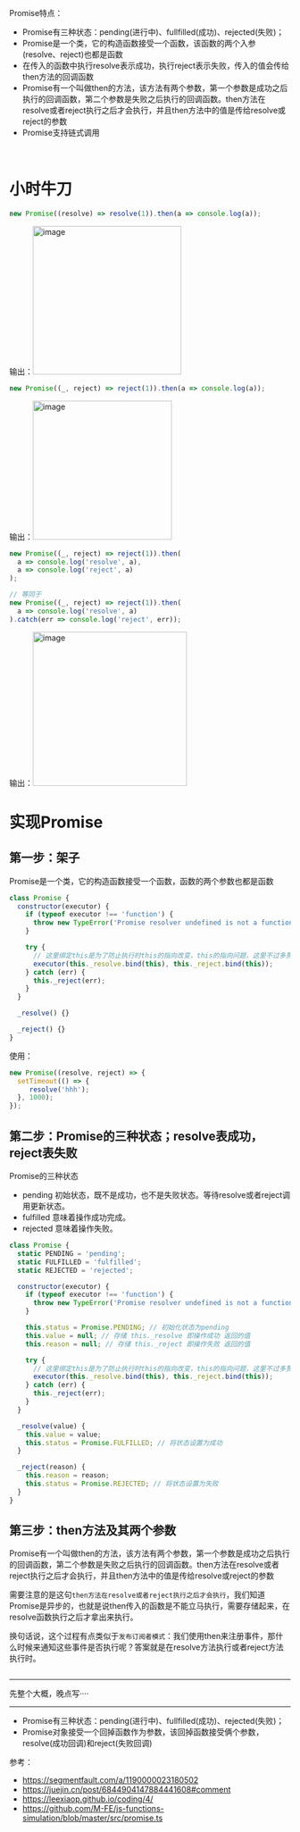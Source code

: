 
Promise特点：
- Promise有三种状态：pending(进行中)、fullfilled(成功)、rejected(失败)；
- Promise是一个类，它的构造函数接受一个函数，该函数的两个入参(resolve、reject)也都是函数
- 在传入的函数中执行resolve表示成功，执行reject表示失败，传入的值会传给then方法的回调函数
- Promise有一个叫做then的方法，该方法有两个参数，第一个参数是成功之后执行的回调函数，第二个参数是失败之后执行的回调函数。then方法在resolve或者reject执行之后才会执行，并且then方法中的值是传给resolve或reject的参数
- Promise支持链式调用

<br>

# 小时牛刀
```js
new Promise((resolve) => resolve(1)).then(a => console.log(a));
```
输出：<img width="266" alt="image" src="https://github.com/Vuact/Blog/assets/74364990/5dcf333f-e942-4696-bacc-af68288d806a">

```js
new Promise((_, reject) => reject(1)).then(a => console.log(a));
```
输出：<img width="249" alt="image" src="https://github.com/Vuact/Blog/assets/74364990/02279dd7-84e3-47dd-b64a-e12d70f3c27e">

```js
new Promise((_, reject) => reject(1)).then(
  a => console.log('resolve', a),
  a => console.log('reject', a)
);

// 等同于
new Promise((_, reject) => reject(1)).then(
  a => console.log('resolve', a)
).catch(err => console.log('reject', err));
```
输出：<img width="276" alt="image" src="https://github.com/Vuact/Blog/assets/74364990/b990b988-8e4a-425b-b8da-0f6e3cd38538">




# 实现Promise

## 第一步：架子

Promise是一个类，它的构造函数接受一个函数，函数的两个参数也都是函数

```js
class Promise {
  constructor(executor) {
    if (typeof executor !== 'function') {
      throw new TypeError('Promise resolver undefined is not a function');
    }

    try {
      // 这里绑定this是为了防止执行时this的指向改变，this的指向问题，这里不过多赘述
      executor(this._resolve.bind(this), this._reject.bind(this));
    } catch (err) {
      this._reject(err);
    }
  }

  _resolve() {}

  _reject() {}
}
```

使用：
```js
new Promise((resolve, reject) => {
  setTimeout(() => {
     resolve('hhh');
  }, 1000);
});
```

## 第二步：Promise的三种状态；resolve表成功，reject表失败

Promise的三种状态
- pending 初始状态，既不是成功，也不是失败状态。等待resolve或者reject调用更新状态。
- fulfilled 意味着操作成功完成。
- rejected 意味着操作失败。

```js
class Promise {
  static PENDING = 'pending';
  static FULFILLED = 'fulfilled';
  static REJECTED = 'rejected';

  constructor(executor) {
    if (typeof executor !== 'function') {
      throw new TypeError('Promise resolver undefined is not a function');
    }

    this.status = Promise.PENDING; // 初始化状态为pending
    this.value = null; // 存储 this._resolve 即操作成功 返回的值
    this.reason = null; // 存储 this._reject 即操作失败 返回的值

    try {
      // 这里绑定this是为了防止执行时this的指向改变，this的指向问题，这里不过多赘述
      executor(this._resolve.bind(this), this._reject.bind(this));
    } catch (err) {
      this._reject(err);
    }
  }

  _resolve(value) {
    this.value = value;
    this.status = Promise.FULFILLED; // 将状态设置为成功
  }

  _reject(reason) {
    this.reason = reason;
    this.status = Promise.REJECTED; // 将状态设置为失败
  }
}
```
## 第三步：then方法及其两个参数

Promise有一个叫做then的方法，该方法有两个参数，第一个参数是成功之后执行的回调函数，第二个参数是失败之后执行的回调函数。then方法在resolve或者reject执行之后才会执行，并且then方法中的值是传给resolve或reject的参数


需要注意的是这句`then方法在resolve或者reject执行之后才会执行`，我们知道Promise是异步的，也就是说then传入的函数是不能立马执行，需要存储起来，在resolve函数执行之后才拿出来执行。

换句话说，这个过程有点类似于`发布订阅者模式`：我们使用then来注册事件，那什么时候来通知这些事件是否执行呢？答案就是在resolve方法执行或者reject方法执行时。

```js
```

--------
先整个大概，晚点写····

---

- Promise有三种状态：pending(进行中)、fullfilled(成功)、rejected(失败)；
- Promise对象接受一个回掉函数作为参数，该回掉函数接受俩个参数，resolve(成功回调)和reject(失败回调)


参考：
- https://segmentfault.com/a/1190000023180502
- https://juejin.cn/post/6844904147884441608#comment
- https://leexiaop.github.io/coding/4/
- https://github.com/M-FE/js-functions-simulation/blob/master/src/promise.ts
